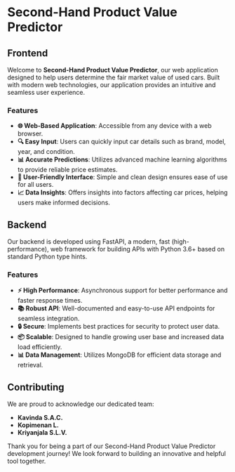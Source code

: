 # Second-Hand Product Value Predictor

## Frontend

Welcome to **Second-Hand Product Value Predictor**, our web application designed to help users determine the fair market value of used cars. Built with modern web technologies, our application provides an intuitive and seamless user experience.

### Features

- **🌐 Web-Based Application**: Accessible from any device with a web browser.
- **🔍 Easy Input**: Users can quickly input car details such as brand, model, year, and condition.
- **📊 Accurate Predictions**: Utilizes advanced machine learning algorithms to provide reliable price estimates.
- **💬 User-Friendly Interface**: Simple and clean design ensures ease of use for all users.
- **📈 Data Insights**: Offers insights into factors affecting car prices, helping users make informed decisions.

## Backend

Our backend is developed using FastAPI, a modern, fast (high-performance), web framework for building APIs with Python 3.6+ based on standard Python type hints.

### Features

- **⚡ High Performance**: Asynchronous support for better performance and faster response times.
- **📚 Robust API**: Well-documented and easy-to-use API endpoints for seamless integration.
- **🔒 Secure**: Implements best practices for security to protect user data.
- **📦 Scalable**: Designed to handle growing user base and increased data load efficiently.
- **📊 Data Management**: Utilizes MongoDB for efficient data storage and retrieval.

## Contributing

We are proud to acknowledge our dedicated team:

- **Kavinda S.A.C.**
- **Kopimenan L.**
- **Kriyanjala S.L.V.**

Thank you for being a part of our Second-Hand Product Value Predictor development journey! We look forward to building an innovative and helpful tool together.
